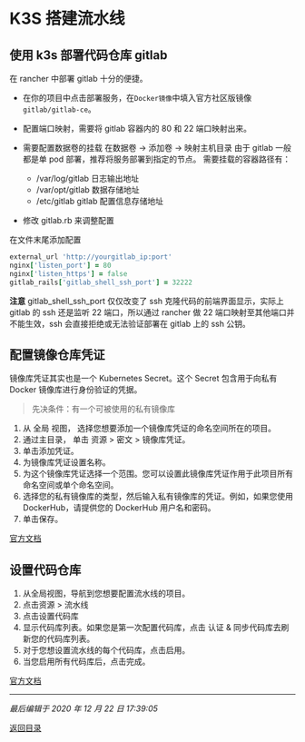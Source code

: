 # K3S 搭建流水线

## 使用 k3s 部署代码仓库 gitlab

在 rancher 中部署 gitlab 十分的便捷。

- 在你的项目中点击部署服务，在`Docker镜像`中填入官方社区版镜像`gitlab/gitlab-ce`。
- 配置端口映射，需要将 gitlab 容器内的 80 和 22 端口映射出来。
- 需要配置数据卷的挂载
  在数据卷 -> 添加卷 -> 映射主机目录
  由于 gitlab 一般都是单 pod 部署，推荐将服务部署到指定的节点。
  需要挂载的容器路径有：

  - /var/log/gitlab 日志输出地址
  - /var/opt/gitlab 数据存储地址
  - /etc/gitlab gitlab 配置信息存储地址

- 修改 gitlab.rb 来调整配置

在文件末尾添加配置

```ruby
external_url 'http://yourgitlab_ip:port'
nginx['listen_port'] = 80
nginx['listen_https'] = false
gitlab_rails['gitlab_shell_ssh_port'] = 32222
```

**注意** gitlab_shell_ssh_port 仅仅改变了 ssh 克隆代码的前端界面显示，实际上 gitlab 的 ssh 还是监听 22 端口，所以通过 rancher 做 22 端口映射至其他端口并不能生效，ssh 会直接拒绝或无法验证部署在 gitlab 上的 ssh 公钥。

## 配置镜像仓库凭证

镜像库凭证其实也是一个 Kubernetes Secret。这个 Secret 包含用于向私有 Docker 镜像库进行身份验证的凭据。

> 先决条件：有一个可被使用的私有镜像库

1. 从 全局 视图， 选择您想要添加一个镜像库凭证的命名空间所在的项目。
2. 通过主目录， 单击 资源 > 密文 > 镜像库凭证。
3. 单击添加凭证。
4. 为镜像库凭证设置名称。
5. 为这个镜像库凭证选择一个范围。您可以设置此镜像库凭证作用于此项目所有命名空间或单个命名空间。
6. 选择您的私有镜像库的类型，然后输入私有镜像库的凭证。例如，如果您使用 DockerHub，请提供您的 DockerHub 用户名和密码。
7. 单击保存。

[官方文档](https://docs.rancher.cn/docs/rancher2/k8s-in-rancher/registries/_index)

## 设置代码仓库

1. 从全局视图，导航到您想要配置流水线的项目。
2. 点击资源 > 流水线
3. 点击设置代码库
4. 显示代码库列表。如果您是第一次配置代码库，点击 认证 & 同步代码库去刷新您的代码库列表。
5. 对于您想设置流水线的每个代码库，点击启用。
6. 当您启用所有代码库后，点击完成。

[官方文档](https://docs.rancher.cn/docs/rancher2/k8s-in-rancher/pipelines/_index)

---

_最后编辑于 2020 年 12 月 22 日 17:39:05_

[返回目录](./menu.md)
